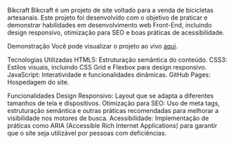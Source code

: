 Bikcraft
Bikcraft é um projeto de site voltado para a venda de bicicletas artesanais. Este projeto foi desenvolvido com o objetivo de praticar e demonstrar habilidades em desenvolvimento web Front-End, incluindo design responsivo, otimização para SEO e boas práticas de acessibilidade.

Demonstração
Você pode visualizar o projeto ao vivo [aqui](https://vitorsofiati.github.io/bikcraft/).

Tecnologias Utilizadas
HTML5: Estruturação semântica do conteúdo.
CSS3: Estilos visuais, incluindo CSS Grid e Flexbox para design responsivo.
JavaScript: Interatividade e funcionalidades dinâmicas.
GitHub Pages: Hospedagem do site.

Funcionalidades
Design Responsivo: Layout que se adapta a diferentes tamanhos de tela e dispositivos.
Otimização para SEO: Uso de meta tags, estruturação semântica e outras práticas recomendadas para melhorar a visibilidade nos motores de busca.
Acessibilidade: Implementação de práticas como ARIA (Accessible Rich Internet Applications) para garantir que o site seja utilizável por pessoas com deficiências.
